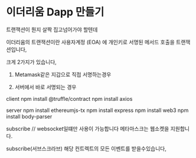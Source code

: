 # 이더리움 Dapp 만들기

트랜잭션이 뭔지 살짝 집고넘어가야 할텐데

이더리움의 트랜잭션이란 사용자계정 (EOA) 에 개인키로 서명된 메서드 호출을 트랜잭션입니다,

크게 2가지가 있습니다,

1. Metamask같은 지갑으로 직접 서명하는경우

2. 서버에서 바로 서명되는 경우 

client
npm install @truffle/contract
npm install axios

server 
npm install ethereumjs-tx
npm install express
npm install web3
npm install body-parser


subscribe // websocket일떄만 사용이 가능합니다
메타마스크는 웹소켓을 지원합니다.


subscribe(서브스크라브)
해당 컨트렉트의 모든 이벤트를 받을수있습니다,







